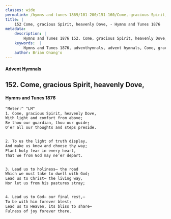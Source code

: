```yaml
---
classes: wide
permalink: /hymns-and-tunes-1869/101-200/151-160/Come,-gracious-Spirit,-heavenly-Dove,/
title: |
    152 Come, gracious Spirit, heavenly Dove, - Hymns and Tunes 1876
metadata:
    description: |
        Hymns and Tunes 1876 152. Come, gracious Spirit, heavenly Dove,. With light and comfort from above; Be thou our guardian, thou our guide; O’er all our thoughts and steps preside. 
    keywords:  |
        Hymns and Tunes 1876, adventhymnals, advent hymnals, Come, gracious Spirit, heavenly Dove,, With light and comfort from above;, 
    author: Brian Onang'o
---
```


#### Advent Hymnals
## 152. Come, gracious Spirit, heavenly Dove,
####  Hymns and Tunes 1876

```txt
^Meter:^ ^LM^
1. Come, gracious Spirit, heavenly Dove,
With light and comfort from above;
Be thou our guardian, thou our guide;
O’er all our thoughts and steps preside.


2. To us the light of truth display,
And make us know and choose thy way;
Plant holy fear in every heart,
That we from God may ne’er depart.


3. Lead us to holiness— the road
Which we must take to dwell with God;
Lead us to Christ— the living way,
Nor let us from his pastures stray;


4. Lead us to God— our final rest,—
To be with him forever blest;
Lead us to Heaven, its bliss to share—
Fulness of joy forever there.
```